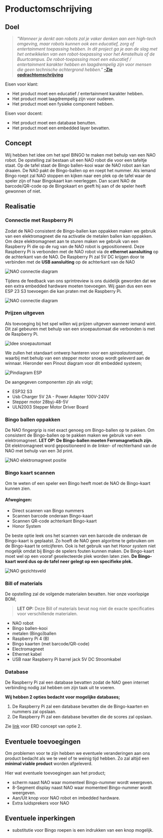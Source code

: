 
# Productomschrijving

## Doel

>*"Wanneer je denkt aan robots zal je vaker denken aan een high-tech omgeving, maar robots kunnen ook een educatief, zorg of entertainment toepassing hebben. In dit project ga je aan de slag met het ontwikkelen van een robot-toepassing voor het Amstelhuis of de Buurtcampus. De robot-toepassing moet een educatief / entertainment karakter hebben en laagdrempelig zijn voor mensen die geen technische achtergrond hebben."*
[**-Zie opdrachtomschrijving**](../opdracht/assignment.md)

Eisen voor klant:

- Het product moet een educatief / entertainment karakter hebben.
- Het product moet laagdrempelig zijn voor ouderen.
- Het product moet een fysieke component hebben.

Eisen voor docent:

- Het product moet een database benutten.
- Het product moet een embedded layer bevatten.

## Concept

Wij hebben het idee om het spel BINGO te maken met behulp van een NAO robot. De opstelling zal bestaan uit een NAO robot die voor een tafeltje staat. Op de tafel staat de Bingo ballen-kooi waar de NAO robot aan kan draaien. De NAO pakt de Bingo-ballen op en roept het nummer. Als iemand Bingo roept zal NAO stoppen en kijken naar een plek op de tafel waar de speler zijn of haar Bingokaart kan neerleggen. Dan scant NAO de barcode/QR-code op de Bingokaart en geeft hij aan of de speler heeft gewonnen of niet.

## Realisatie

### Connectie met Raspberry Pi

Zodat de NAO consistent de Bingo-ballen kan oppakken maken we gebruik van een elektromagneet die na activatie de metalen ballen kan oppakken. Om deze elektromagneet aan te sturen maken we gebruik van een Raspberry Pi die op de rug van de NAO robot is gepositioneerd. Deze Raspberry Pi is verbonden met de NAO robot via de **ethernet aansluiting** op de achterkant van de NAO. De Raspberry Pi zal 5V DC krijgen door te verbinden met de **USB aansluiting** op de achterkant van de NAO

![NAO connectie diagram](../assets/naoConnectionDiagram.png)

Tijdens de feedback van ons sprintreview is ons duidelijk geworden dat we een extra embedded hardware moeten toevoegen. Wij gaan dus een een ESP 23 S3 toevoegen die kan praten met de Raspberry Pi.

![NAO connectie diagram](../assets/naoConnectionDiagramv2.png)

### Prijzen uitgeven

Als toevoeging bij het spel willen wij prijzen uitgeven wanneer iemand wint. Dit zal gebeuren met behulp van een snoepautomaat die verbonden is met de Raspberry Pi.

![Idee snoepautomaat](../assets/OntwerpPrijzenUitgeven.png)

We zullen het standaart ontwerp hanteren voor een *spiraalautomaat*, waarbij met behulp van een stepper motor snoep wordt geleverd aan de winnaar. Hieronder een Pinout diagram voor dit embedded systeem;

![Pindiagram ESP](../assets/pinoutDiagram.png)

De aangegeven componenten zijn als volgt;

- ESP32 S3
- Usb Charger 5V 2A - Power Adapter 100V-240V
- Stepper motor 28byj-48-5V
- ULN2003 Stepper Motor Driver Board

### Bingo ballen oppakken

De NAO fingergrip is niet exact genoeg om Bingo-ballen op te pakken. Om consistent de Bingo-ballen op te pakken maken we gebruik van een elektromagneet. **LET OP: De Bingo-ballen moeten Ferromagnetisch zijn.** Dit elektromagneet word gepositioneerd in de linker- of rechterhand van de NAO met behulp van een 3d print.

![NAO elektromagneet positie](../assets/naoElectromagnetPosition.png)

### Bingo kaart scannen

Om te weten of een speler een Bingo heeft moet de NAO de Bingo-kaart kunnen zien.

#### Afwegingen:

- Direct scannen van Bingo nummers
- Scannen barcode onderaan Bingo-kaart
- Scannen QR-code achterkant Bingo-kaart
- Honor System

De beste optie leek ons het scannen van een barcode die onderaan de Bingo-kaart is geplaatst. Zo hoeft de NAO geen algoritme te gebruiken om de Bingo-kaart te ontcijferen. Ook is het gebruik van het *Honor system* niet mogelijk omdat bij Bingo de spelers fouten kunnen maken. De Bingo-kaart moet wel op een vooraf geselecteerde plek worden laten zien. **De Bingo-kaart word dus op de tafel neer gelegt op een specifieke plek.**

![NAO gezichtsveld](../assets/naoVisualField.png)

### Bill of materials

De opstelling zal de volgende materialen bevatten. hier onze voorlopige BOM;

>**LET OP:** Deze Bill of materials bevat nog niet de exacte specificaties voor verschillende materialen.

- NAO robot
- Bingo ballen-kooi
- metalen (Bingo)ballen
- Raspberry Pi 4 (B)
- Bingo kaarten (met barcode/QR-code)
- Electromagneet
- Ethernet kabel
- USB naar Raspberry Pi barrel jack 5V DC Stroomkabel

### Database

De Raspberry Pi zal een database bevatten zodat de NAO geen internet verbinding nodig zal hebben om zijn taak uit te voeren.

**Wij hebben 2 opties bedacht voor mogelijke databases;**

1. De Raspberry Pi zal een database bevatten die de Bingo-kaarten en nummers zal opslaan.
2. De Raspberry Pi zal een database bevatten die de scores zal opslaan.

Zie [link](../database/database_erd_concept.md) voor ERD concept van optie 2.

## Eventuele toevoegingen

Om problemen voor te zijn hebben we eventuele veranderingen aan ons product bedacht als we te veel of te weinig tijd hebben. Zo zal altijd een **minimal viable product** worden afgeleverd.

Hier wat eventuele toevoegingen aan het product;

- scherm naast NAO waar momenteel Bingo-nummer wordt weergeven.
- 8-Segment display naast NAO waar momenteel Bingo-nummer wordt weergeven.
- Aan/Uit knop voor NAO robot en imbedded hardware.
- Extra luidsprekers voor NAO

## Eventuele inperkingen

- substitutie voor Bingo roepen is een indrukken van een knop mogelijk.
